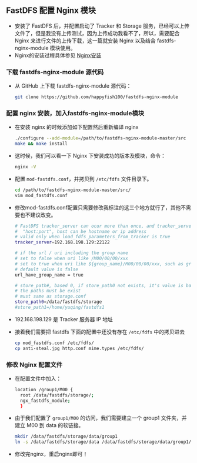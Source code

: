 ## FastDFS 配置 Nginx 模块
- 安装了 FastDFS 后，并配置启动了 Tracker 和 Storage 服务，已经可以上传文件了，但是我没有上传测试，因为上传成功我看不了，所以，需要配合 Nginx 来进行文件的上传下载，这一篇就安装 Nginx 以及结合 fastdfs-nginx-module 模块使用。
- Nginx的安装过程具体参见 [Nginx安装](../Nginx/nginx-installation-and-config.md)

### 下载 fastdfs-nginx-module 源代码
- 从 GitHub 上下载 fastdfs-nginx-module 源代码：

  ```bash
  git clone https://github.com/happyfish100/fastdfs-nginx-module
  ```

### 配置 nginx 安装，加入fastdfs-nginx-module模块
- 在安装 nginx 的时候添加如下配置然后重新编译 nginx
  
  ```bash
  ./configure --add-module=/path/to/fastdfs-nginx-module-master/src
  make && make install
  ```
- 这时候，我们可以看一下 Nginx 下安装成功的版本及模块，命令：
  
  ```bash
  nginx -V
  ```

- 配置 `mod-fastdfs.conf`，并拷贝到 `/etc/fdfs` 文件目录下。
  
  ```bash
  cd /path/to/fastdfs-nginx-module-master/src/
  vim mod_fastdfs.conf
  ```
- 修改mod-fastdfs.conf配置只需要修改我标注的这三个地方就行了，其他不需要也不建议改变。
  
  ```bash
  # FastDFS tracker_server can ocur more than once, and tracker_server format is
  #  "host:port", host can be hostname or ip address
  # valid only when load_fdfs_parameters_from_tracker is true
  tracker_server=192.168.198.129:22122
  
  # if the url / uri including the group name
  # set to false when uri like /M00/00/00/xxx
  # set to true when uri like ${group_name}/M00/00/00/xxx, such as group1/M00/xxx
  # default value is false
  url_have_group_name = true

  # store_path#, based 0, if store_path0 not exists, it's value is base_path
  # the paths must be exist
  # must same as storage.conf
  store_path0=/data/fastdfs/storage
  #store_path1=/home/yuqing/fastdfs1
  ```
- 192.168.198.129 是 Tracker 服务器 IP 地址
- 接着我们需要把 fastdfs 下面的配置中还没有存在 `/etc/fdfs` 中的拷贝进去
  
  ```bash
  cp mod_fastdfs.conf /etc/fdfs/
  cp anti-steal.jpg http.conf mime.types /etc/fdfs/
  ```

### 修改 Nginx 配置文件
- 在配置文件中加入：
  
  ```bash
  location /group1/M00 {
    root /data/fastdfs/storage/;
    ngx_fastdfs_module;
    }
  ```
- 由于我们配置了 `group1/M00` 的访问，我们需要建立一个 group1 文件夹，并建立 M00 到 data 的软链接。
  
  ```bash
  mkdir /data/fastdfs/storage/data/group1
  ln -s /data/fastdfs/storage/data /data/fastdfs/storage/data/group1/M00
  ```
- 修改完nginx，重启nginx即可！
